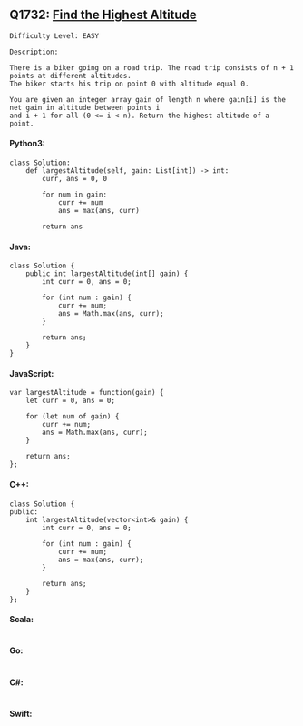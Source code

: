 ## Q1732: [Find the Highest Altitude](https://leetcode.com/problems/find-the-highest-altitude/)

```
Difficulty Level: EASY
```

```
Description:

There is a biker going on a road trip. The road trip consists of n + 1 points at different altitudes.
The biker starts his trip on point 0 with altitude equal 0.

You are given an integer array gain of length n where gain[i] is the net gain in altitude between points i​​​​​​
and i + 1 for all (0 <= i < n). Return the highest altitude of a point.
```

#### Python3:

```
class Solution:
    def largestAltitude(self, gain: List[int]) -> int:
        curr, ans = 0, 0

        for num in gain:
            curr += num
            ans = max(ans, curr)

        return ans
```

#### Java:

```
class Solution {
    public int largestAltitude(int[] gain) {
        int curr = 0, ans = 0;

        for (int num : gain) {
            curr += num;
            ans = Math.max(ans, curr);
        }

        return ans;
    }
}
```

#### JavaScript:

```
var largestAltitude = function(gain) {
    let curr = 0, ans = 0;

    for (let num of gain) {
        curr += num;
        ans = Math.max(ans, curr);
    }

    return ans;
};
```

#### C++:

```
class Solution {
public:
    int largestAltitude(vector<int>& gain) {
        int curr = 0, ans = 0;

        for (int num : gain) {
            curr += num;
            ans = max(ans, curr);
        }

        return ans;
    }
};
```

#### Scala:

```

```

#### Go:

```

```

#### C#:

```

```

#### Swift:

```

```